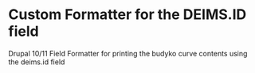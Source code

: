 # Custom Formatter for the DEIMS.ID field
Drupal 10/11 Field Formatter for printing the budyko curve contents using the deims.id field
